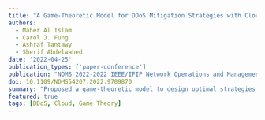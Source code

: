 ```yaml
---
title: "A Game-Theoretic Model for DDoS Mitigation Strategies with Cloud Services"
authors:
  - Maher Al Islam
  - Carol J. Fung
  - Ashraf Tantawy
  - Sherif Abdelwahed
date: '2022-04-25'
publication_types: ['paper-conference']
publication: "NOMS 2022-2022 IEEE/IFIP Network Operations and Management Symposium"
doi: 10.1109/NOMS54207.2022.9789870
summary: "Proposed a game-theoretic model to design optimal strategies for mitigating DDoS attacks in cloud environments."
featured: true
tags: [DDoS, Cloud, Game Theory]
---
```

